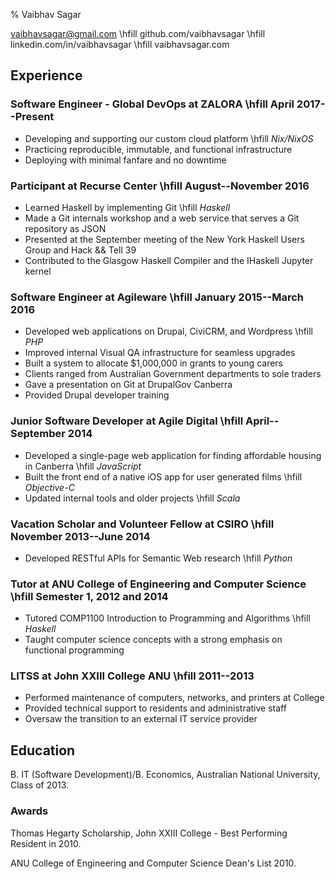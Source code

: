 % Vaibhav Sagar

vaibhavsagar@gmail.com       \hfill
github.com/vaibhavsagar      \hfill
linkedin.com/in/vaibhavsagar \hfill
vaibhavsagar.com

## Experience ##

### Software Engineer - Global DevOps at ZALORA \hfill April 2017--Present

- Developing and supporting our custom cloud platform \hfill _Nix/NixOS_
- Practicing reproducible, immutable, and functional infrastructure
- Deploying with minimal fanfare and no downtime

### Participant at Recurse Center \hfill August--November 2016 ###

- Learned Haskell by implementing Git \hfill _Haskell_
- Made a Git internals workshop and a web service that serves a Git repository
  as JSON
- Presented at the September meeting of the New York Haskell Users Group and
  Hack && Tell 39
- Contributed to the Glasgow Haskell Compiler and the IHaskell Jupyter kernel

### Software Engineer at Agileware \hfill January 2015--March 2016 ###

- Developed web applications on Drupal, CiviCRM, and Wordpress \hfill _PHP_
- Improved internal Visual QA infrastructure for seamless upgrades
- Built a system to allocate $1,000,000 in grants to young carers
- Clients ranged from Australian Government departments to sole traders
- Gave a presentation on Git at DrupalGov Canberra
- Provided Drupal developer training

### Junior Software Developer at Agile Digital \hfill April--September 2014 ###

- Developed a single-page web application for finding affordable housing in
  Canberra \hfill _JavaScript_
- Built the front end of a native iOS app for user generated films \hfill
  _Objective-C_
- Updated internal tools and older projects \hfill _Scala_

### Vacation Scholar and Volunteer Fellow at CSIRO \hfill November 2013--June 2014 ###

- Developed RESTful APIs for Semantic Web research \hfill _Python_

### Tutor at ANU College of Engineering and Computer Science \hfill Semester 1, 2012 and 2014 ###

- Tutored COMP1100 Introduction to Programming and Algorithms \hfill _Haskell_
- Taught computer science concepts with a strong emphasis on functional
  programming

### LITSS at John XXIII College ANU \hfill 2011--2013 ###

- Performed maintenance of computers, networks, and printers at College
- Provided technical support to residents and administrative staff
- Oversaw the transition to an external IT service provider

## Education ##

B. IT (Software Development)/B. Economics, Australian National University,
Class of 2013.

### Awards ###

Thomas Hegarty Scholarship, John XXIII College - Best Performing Resident in
2010.

ANU College of Engineering and Computer Science Dean's List 2010.
